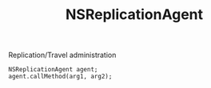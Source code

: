 ﻿---
uid: crmscript_ref_NSReplicationAgent
title: NSReplicationAgent
intellisense: Void.NSReplicationAgent
keywords: NSReplicationAgent
so.topic: reference
---

Replication/Travel administration

```crmscript
NSReplicationAgent agent;
agent.callMethod(arg1, arg2);
```
